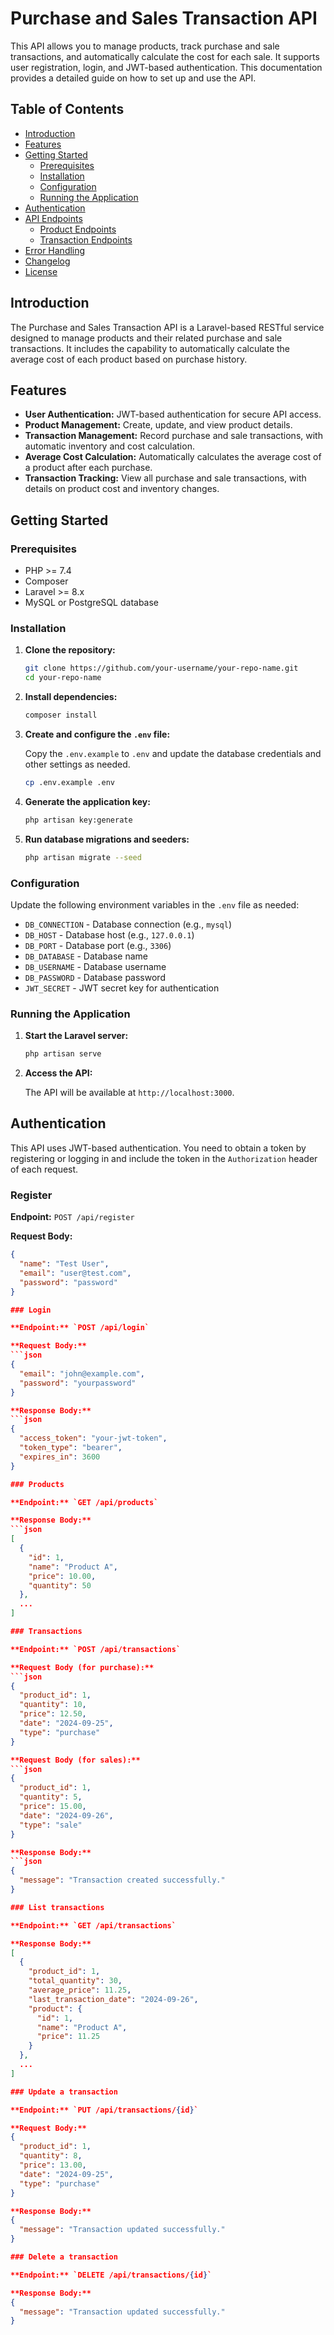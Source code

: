 # Purchase and Sales Transaction API

This API allows you to manage products, track purchase and sale transactions, and automatically calculate the cost for each sale. It supports user registration, login, and JWT-based authentication. This documentation provides a detailed guide on how to set up and use the API.

## Table of Contents

- [Introduction](#introduction)
- [Features](#features)
- [Getting Started](#getting-started)
  - [Prerequisites](#prerequisites)
  - [Installation](#installation)
  - [Configuration](#configuration)
  - [Running the Application](#running-the-application)
- [Authentication](#authentication)
- [API Endpoints](#api-endpoints)
  - [Product Endpoints](#product-endpoints)
  - [Transaction Endpoints](#transaction-endpoints)
- [Error Handling](#error-handling)
- [Changelog](#changelog)
- [License](#license)

## Introduction

The Purchase and Sales Transaction API is a Laravel-based RESTful service designed to manage products and their related purchase and sale transactions. It includes the capability to automatically calculate the average cost of each product based on purchase history.

## Features

- **User Authentication:** JWT-based authentication for secure API access.
- **Product Management:** Create, update, and view product details.
- **Transaction Management:** Record purchase and sale transactions, with automatic inventory and cost calculation.
- **Average Cost Calculation:** Automatically calculates the average cost of a product after each purchase.
- **Transaction Tracking:** View all purchase and sale transactions, with details on product cost and inventory changes.

## Getting Started

### Prerequisites

- PHP >= 7.4
- Composer
- Laravel >= 8.x
- MySQL or PostgreSQL database

### Installation

1. **Clone the repository:**

    ```bash
    git clone https://github.com/your-username/your-repo-name.git
    cd your-repo-name
    ```

2. **Install dependencies:**

    ```bash
    composer install
    ```

3. **Create and configure the `.env` file:**

    Copy the `.env.example` to `.env` and update the database credentials and other settings as needed.

    ```bash
    cp .env.example .env
    ```

4. **Generate the application key:**

    ```bash
    php artisan key:generate
    ```

5. **Run database migrations and seeders:**

    ```bash
    php artisan migrate --seed
    ```

### Configuration

Update the following environment variables in the `.env` file as needed:

- `DB_CONNECTION` - Database connection (e.g., `mysql`)
- `DB_HOST` - Database host (e.g., `127.0.0.1`)
- `DB_PORT` - Database port (e.g., `3306`)
- `DB_DATABASE` - Database name
- `DB_USERNAME` - Database username
- `DB_PASSWORD` - Database password
- `JWT_SECRET` - JWT secret key for authentication

### Running the Application

1. **Start the Laravel server:**

    ```bash
    php artisan serve
    ```

2. **Access the API:**

    The API will be available at `http://localhost:3000`.

## Authentication

This API uses JWT-based authentication. You need to obtain a token by registering or logging in and include the token in the `Authorization` header of each request.

### Register

**Endpoint:** `POST /api/register`

**Request Body:**
```json
{
  "name": "Test User",
  "email": "user@test.com",
  "password": "password"
}

### Login

**Endpoint:** `POST /api/login`

**Request Body:**
```json
{
  "email": "john@example.com",
  "password": "yourpassword"
}

**Response Body:**
```json
{
  "access_token": "your-jwt-token",
  "token_type": "bearer",
  "expires_in": 3600
}

### Products

**Endpoint:** `GET /api/products`

**Response Body:**
```json
[
  {
    "id": 1,
    "name": "Product A",
    "price": 10.00,
    "quantity": 50
  },
  ...
]

### Transactions

**Endpoint:** `POST /api/transactions`

**Request Body (for purchase):** 
```json
{
  "product_id": 1,
  "quantity": 10,
  "price": 12.50,
  "date": "2024-09-25",
  "type": "purchase"
}

**Request Body (for sales):** 
```json
{
  "product_id": 1,
  "quantity": 5,
  "price": 15.00,
  "date": "2024-09-26",
  "type": "sale"
}

**Response Body:**
```json
{
  "message": "Transaction created successfully."
}

### List transactions

**Endpoint:** `GET /api/transactions`

**Response Body:** 
[
  {
    "product_id": 1,
    "total_quantity": 30,
    "average_price": 11.25,
    "last_transaction_date": "2024-09-26",
    "product": {
      "id": 1,
      "name": "Product A",
      "price": 11.25
    }
  },
  ...
]

### Update a transaction

**Endpoint:** `PUT /api/transactions/{id}`

**Request Body:** 
{
  "product_id": 1,
  "quantity": 8,
  "price": 13.00,
  "date": "2024-09-25",
  "type": "purchase"
}

**Response Body:** 
{
  "message": "Transaction updated successfully."
}

### Delete a transaction 

**Endpoint:** `DELETE /api/transactions/{id}`

**Response Body:** 
{
  "message": "Transaction updated successfully."
}
